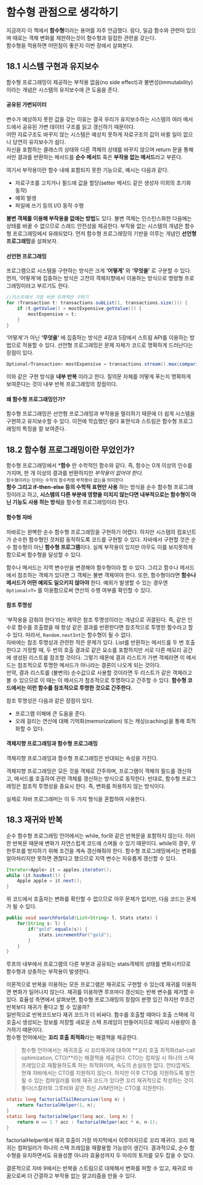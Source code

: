 # 함수형 관점으로 생각하기
지금까지 이 책에서 **함수형**이라는 용어를 자주 언급했다. 람다, 일급 함수와 관련이 있으며 때로는 객체 변화를 제한하는것이 함수형과 밀접한 관련을 갖는다.  
함수형을 적용하면 어떤점이 좋은지 이번 장에서 살펴본다.
## 18.1 시스템 구현과 유지보수
함수형 프로그래밍이 제공하는 부작용 없음(no side effect)과 불변성(immutability)이라는 개념은 시스템의 유지보수에 큰 도움을 준다.
#### 공유된 가변되이터
변수가 예상하지 못한 값을 갖는 이유는 결국 우리가 유지보수하는 시스템의 여러 메서드에서 공유된 가변 데이터 구조를 읽고 갱신하기 때문이다.    
어떤 자료구조도 바꾸지 않는 시스템은 예상치 못하게 자료구조의 값이 바뀔 일이 없으니 당연히 유지보수가 쉽다.   
자신을 포함하는 클래스의 상태와 다른 객체의 상태를 바꾸지 않으며 return 문을 통해서만 결과를 반환하는 메서드를 **순수 메서드** 혹은 **부작용 없는 메서드**라고 부른다.  

여기서 부작용이란 함수 내에 포함되지 못한 기능으로, 예시는 다음과 같다.
* 자료구조를 고치거나 필드에 값을 할당(setter 메서드 같은 생성자 이외의 초기화 동작)
* 예외 발생
* 파일에 쓰기 등의 I/O 동작 수행  

**불변 객체를 이용해 부작용을 없애는 방법**도 있다. 불변 객체는 인스턴스화한 다음에는 상태를 바꿀 수 없으므로 스레드 안전성을 제공한다.
부작용 없는 시스템의 개념은 함수형 프로그래밍에서 유래되었다. 먼저 함수형 프로그래밍의 기반을 이루는 개념인 **선언형 프로그래밍**을 살펴보자.

#### 선언현  프로그래밍
프로그램으로 시스템을 구현하는 방식은 크게 **‘어떻게’** 와 **‘무엇을’** 로 구분할 수 있다. 먼저, ‘어떻게’에 집중하는 방식은 고전의 객체지향에서 이용하는 방식으로 명령형 프로그래밍이라고 부르기도 한다.
```java
//리스트에서 가장 비싼 트래잭션 구하기 
for (Transaction t: transactions.subList(1, transactions.size())) {
    if (t.getValue() > mostExpensive.getValue()) {
        mostExpensive = t;
    }
}
```
‘어떻게’가 아닌 **‘무엇을’** 에 집중하는 방식은 4장과 5장에서 스트림 API를 이용하는 방법으로 적용할 수 있다. 선언형 프로그래밍은 문제 자체가 코드로 명확하게 드러난다는 장점이 있다.
```java
Optional<Transaction> mostExpensive = transactions.stream().max(comparing(Transaction::getValue));
```
이와 같은 구현 방식을 **내부 반복** 이라고 한다. 질의문 자체를 어떻게 푸는지 명확하게 보여준다는 것이 내부 반복 프로그래밍의 장점이다.

#### 왜 함수형 프로그래밍인가?
함수형 프로그래밍은 선언형 프로그래밍과 부작용을 멀리하기 때문에 더 쉽게 시스템을 구현하고 유지보수할 수 있다. 이전에 학습했던 람다 표현식과 스트림은 함수형 프로그래밍의 특징을 잘 보여준다.

## 18.2 함수형 프로그래밍이란 무었인가?
함수형 프로그래밍에서 ***함수** 란 수학적인 함수와 같다. 즉, 함수는 0개 이상의 인수를 가지며, 한 개 이상의 결과를 반환하지만 _부작용이 없어야 한다_.  
<sup>함수형이라는 단어는 수학의 함수처럼 부작용이 없는을 의미한다</sup>  
**함수 그리고 if-then-else 등의 수학적 표현만 사용** 하는 방식을 순수 함수형 프로그래밍이라고 하고, **시스템의 다른 부분에 영향을 미치지 않는다면 내부적으로는 함수형이 아닌 기능도 사용 하는 방식**을 함수형 프로그래밍이라 한다.
#### 함수형 자바
자바로는 완벽한 순수 함수형 프로그래밍을 구현하기 어렵다. 하지만 시스템의 컴포넌트가 순수한 함수형인 것처럼 동작하도록 코드를 구현할 수 있다. 자바에서 구현할 것은 순수 함수형이 아닌 **함수형 프로그램**이다. 실제 부작용이 있지만 아무도 이를 보지못하게 함으로써 함수형을 달성할 수 있다.

함수나 메서드는 지역 변수만을 변경해야 함수형이라 할 수 있다. 그리고 함수나 메서드에서 참조하는 객체가 있다면 그 객체는 불변 객체여야 한다. 또한, 함수형이라면 **함수나 메서드가 어떤 예외도 일으키지 않아야** 한다. 예외가 발생할 수 있는 경우엔 `Optional<T>` 를 이용함으로써 연산의 수행 여부를 확인할 수 있다.
#### 참조 투명성
‘부작용을 감춰야 한다’라는 제약은 참조 투명성이라는 개념으로 귀결된다. 즉, 같은 인수로 함수를 호출했을 때 항상 같은 결과를 반환한다면 참조적으로 투명한 함수라고 할 수 있다. 따라서, `Random.nextInt`는 함수형이 될 수 없다.  
자바에는 참조 투명성과 관련한 작은 문제가 있다. List를 반환하는 메서드를 두 번 호출한다고 가정할 때, 두 번의 호출 결과로 같은 요소를 포함하지만 서로 다른 메모리 공간에 생성된 리스트를 참조할 것이다. 그렇기 때문에 결과 리스트가 가변 객체라면 이 메서드는 참조적으로 투명한 메서드가 아니라는 결론이 나오게 되는 것이다.   
만약, 결과 리스트를 (불변의) 순수값으로 사용할 것이라면 두 리스트가 같은 객체라고 볼 수 있으므로 이 때는 이 메서드가 참조적으로 투명하다고 간주할 수 있다. **함수형 코드에서는 이런 함수를 참조적으로 투명한 것으로 간주한다.**

참조 투명성은 다음과 같은 장점이 있다.
* 프로그램 이해에 큰 도움을 준다.
* 오래 걸리는 연산에 대해 기억화(memorization) 또는 캐싱(caching)을 통해 최적화할 수 있다. 

#### 객체지향 프로그래밍과 함수형 프로그래밍 
객체지향 프로그래밍과 함수형 프로그래밍은 반대되는 속성을 가진다.

객체지향 프로그래밍은 모든 것을 객체로 간주하며, 프로그램이 객체의 필드를 갱신하고, 메서드를 호출하여 관련 객체를 갱신하는 방식으로 동작한다. 반대로, 함수형 프로그래밍은 참조적 투명성을 중요시 한다. 즉, 변화를 허용하지 않는 방식이다.

실제로 자바 프로그래머는 이 두 가지 형식을 혼합하여 사용한다.

## 18.3 재귀와 반복
순수 함수형 프로그래밍 언어에서는 while, for와 같은 반복문을 포함하지 않는다. 이러한 반복문 때문에 변화가 자연스럽게 코드에 스며들 수 있기 때문이다. while의 경우, 무한루프를 방지하기 위해 조건을 계속 갱신해줘야 한다. 함수형 프로그래밍에서는 변화를 알아차리지만 못하면 괜찮다고 했으므로 지역 변수는 자유롭게 갱신할 수 있다.
```java
Iterator<Apple> it = apples.iterator();
while (it.hasNext()) {
    Apple apple = it.next();
}
```
위 코드에서 호출자는 변화를 확인할 수 없으므로 아무 문제가 없지만, 다음 코드는 문제가 될 수 있다.
```java
public void searchForGold(List<String> l, Stats stats) {
    for(String s: l) {
        if("gold".equals(s)) {
            stats.incrementFor("gold");
        }
    }
}
```
루프의 내부에서 프로그램의 다른 부분과 공유되는 stats객체의 상태를 변화시키므로 함수형과 상충하는 부작용이 발생한다.

이론적으로 반복을 이용하는 모든 프로그램은 재귀로도 구현할 수 있는데 재귀를 이용하면 변화가 일어나지 않는다. 재귀를 이용하면 루프마다 갱신되는 반복 변수를 제거할 수 있다.
효율성 측면에서 살펴보면, 함수형 프로그래밍의 장점이 분명 있긴 하지만 무조건 반복보다 재귀가 좋다고 할 수 있을까?  
일반적으로 반복코드보다 재귀 코드가 더 비싸다. 함수를 호출할 때마다 호출 스택에 각 호출시 생성되는 정보를 저장할 새로운 스택 프레임이 만들어지므로 메모리 사용량이 증가하기 때문이다.   
함수형 언어에서는 **꼬리 호출 최적화**라는 해결책을 제공한다.
> 함수형 언어에서는 재귀호출 시 꼬리재귀에 대하여 **꼬리 호출 최적화(tail-call optimization, CTO)**라는 해결책을 제공한다. CTO는 컴파일 시 하나의 스택 프레임으로 재활용하도록 하는 최적화이며, 속도의 손실또한 없다. 안타깝게도 현재 자바에서는 CTO를 지원하지 않는다. 하지만 이후 CTO를 지원하도록 발전될 수 있는 컴파일러를 위해 재귀 코드가 있다면 꼬리 재귀적으로 작성하는 것이 좋다(스칼라와 그루비와 같은 최신 JVM언어는 CTO를 지원한다).

```java
static long factorialTailRecursive(long n) {
    return factorialHelper(1, n);
}
static long factorialHelper(long acc, long n) {
    return n == 1 ? acc : factorialHelper(acc * n, n-1);
}
```
factorialHelper에서 재귀 호출이 가장 마지막에서 이루어지므로 꼬리 재귀다. 꼬리 재귀는 컴파일러가 하나의 스택 프레임을 재활용할 가능성이 생긴다. 결과적으로, 순수 함수형을 유지하면서도 유용성뿐 아니라 효율성까지 두 마리의 토끼를 모두 잡을 수 있다.

결론적으로 자바 9에서는 반복을 스트림으로 대체해서 변화를 피할 수 있고, 재귀로 바꿈으로써 더 간결하고 부작용 없는 알고리즘을 만들 수 있다.
